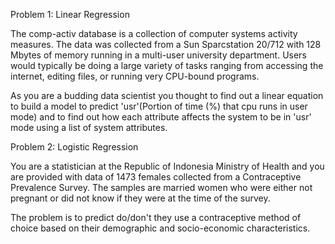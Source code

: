 Problem 1: Linear Regression

The comp-activ database is a collection of computer systems activity measures.
The data was collected from a Sun Sparcstation 20/712 with 128 Mbytes of memory running in a multi-user university department. Users would typically be doing a large variety of tasks ranging from accessing the internet, editing files, or running very CPU-bound programs. 

As you are a budding data scientist you thought to find out a linear equation to build a model to predict 'usr'(Portion of time (%) that cpu runs in user mode) and to find out how each attribute affects the system to be in 'usr' mode using a list of system attributes.

Problem 2: Logistic Regression

You are a statistician at the Republic of Indonesia Ministry of Health and you are provided with data of 1473 females collected from a Contraceptive Prevalence Survey. The samples are married women who were either not pregnant or did not know if they were at the time of the survey.

The problem is to predict do/don't they use a contraceptive method of choice based on their demographic and socio-economic characteristics.

